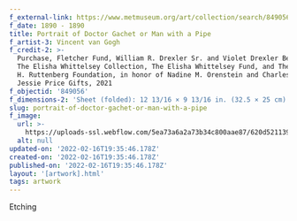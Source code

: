```yaml
---
f_external-link: https://www.metmuseum.org/art/collection/search/849056
f_date: 1890 - 1890
title: Portrait of Doctor Gachet or Man with a Pipe
f_artist-3: Vincent van Gogh
f_credit-2: >-
  Purchase, Fletcher Fund, William R. Drexler Sr. and Violet Drexler Bequest,
  The Elisha Whittelsey Collection, The Elisha Whittelsey Fund, and The Derald
  H. Ruttenberg Foundation, in honor of Nadine M. Orenstein and Charles and
  Jessie Price Gifts, 2021
f_objectid: '849056'
f_dimensions-2: 'Sheet (folded): 12 13/16 × 9 13/16 in. (32.5 × 25 cm)'
slug: portrait-of-doctor-gachet-or-man-with-a-pipe
f_image:
  url: >-
    https://uploads-ssl.webflow.com/5ea73a6a2a73b34c800aae87/620d521139b39711323d1c34_DP-22761-001.jpeg
  alt: null
updated-on: '2022-02-16T19:35:46.178Z'
created-on: '2022-02-16T19:35:46.178Z'
published-on: '2022-02-16T19:35:46.178Z'
layout: '[artwork].html'
tags: artwork
---
```


Etching
